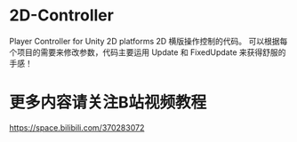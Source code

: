 # 2D-Controller
Player Controller for Unity 2D platforms
2D 横版操作控制的代码。
可以根据每个项目的需要来修改参数，代码主要运用 Update 和 FixedUpdate 来获得舒服的手感！
# 更多内容请关注B站视频教程
https://space.bilibili.com/370283072
